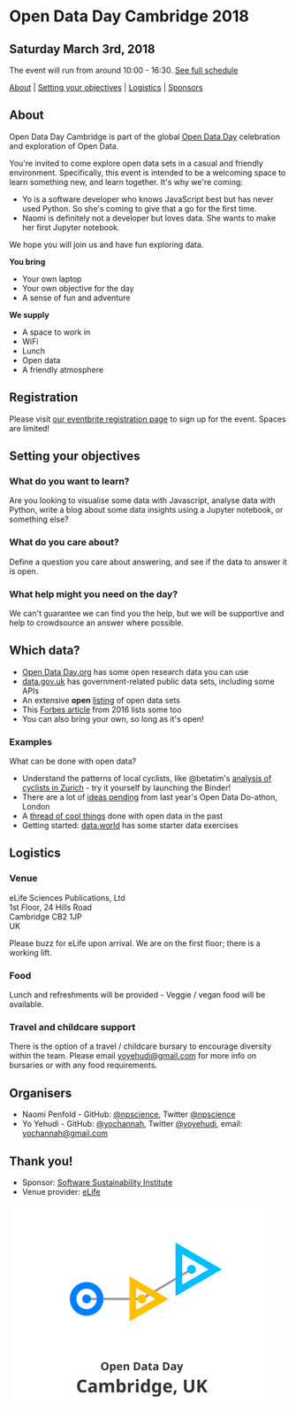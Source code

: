 # Open Data Day Cambridge 2018

## Saturday March 3rd, 2018
The event will run from around 10:00 - 16:30. [See full schedule](schedule.md)

[About](#about) | [Setting your objectives](#setting-your-objectives) | [Logistics](#logistics) | [Sponsors](#thank-you!)

## About
Open Data Day Cambridge is part of the global [Open Data Day](http://opendataday.org/) celebration and exploration of Open Data.

You're invited to come explore open data sets in a casual and friendly environment. Specifically, this event is intended to be a welcoming space to learn something new, and learn together. It's why we're coming:
- Yo is a software developer who knows JavaScript best but has never used Python. So she's coming to give that a go for the first time.
- Naomi is definitely not a developer but loves data. She wants to make her first Jupyter notebook.

We hope you will join us and have fun exploring data.

**You bring**

- Your own laptop
- Your own objective for the day
- A sense of fun and adventure

**We supply**

- A space to work in
- WiFi
- Lunch
- Open data
- A friendly atmosphere

## Registration

Please visit [our eventbrite registration page](https://www.eventbrite.co.uk/e/open-data-day-cambridge-2018-tickets-43277756936) to sign up for the event. Spaces are limited!


## Setting your objectives

### What do you want to learn?

Are you looking to visualise some data with Javascript, analyse data with Python, write a blog about some data insights using a Jupyter notebook, or something else?

### What do you care about?

Define a question you care about answering, and see if the data to answer it is open.

### What help might you need on the day?

We can't guarantee we can find you the help, but we will be supportive and help to crowdsource an answer where possible.

## Which data?
- [Open Data Day.org](http://opendataday.org/#resources) has some open research data you can use
- [data.gov.uk](https://data.gov.uk/) has government-related public data sets, including some APIs
- An extensive **open** [listing](https://github.com/awesomedata/awesome-public-datasets) of open data sets
- This [Forbes article](https://github.com/awesomedata/awesome-public-datasets) from 2016 lists some too
- You can also bring your own, so long as it's open!

### Examples
What can be done with open data?

- Understand the patterns of local cyclists, like @betatim's [analysis of cyclists in Zurich](https://github.com/wildtreetech/explore-open-data) - try it yourself by launching the Binder!
- There are a lot of [ideas pending](https://github.com/sparcopen/Open-Research-doathon/issues?q=is%3Aissue+label%3Apostponed) from last year's Open Data Do-athon, London
- A [thread of cool things](https://www.quora.com/What-are-the-best-apps-built-on-top-of-open-government-data?share=1) done with open data in the past
- Getting started: [data.world](https://docs.data.world/introdatasets/) has some starter data exercises
<!--- Work out which bins are collected when, like [this app](http://imactivate.com/leedsbins/) by @thomasforth *probably not achievable in a day!*-->


## Logistics

### Venue
eLife Sciences Publications, Ltd  
1st Floor, 24 Hills Road  
Cambridge CB2 1JP  
UK

Please buzz for eLife upon arrival. We are on the first floor; there is a working lift.

### Food
Lunch and refreshments will be provided - Veggie / vegan food will be available.

### Travel and childcare support
There is the option of a travel / childcare bursary to encourage diversity within the team. Please email yoyehudi@gmail.com for more info on bursaries or with any food requirements.


## Organisers

- Naomi Penfold - GitHub: [@npscience](https://github.com/npscience/), Twitter [@npscience](https://twitter.com/npscience)
- Yo Yehudi - GitHub: [@yochannah](https://github.com/yochannah/), Twitter [@yoyehudi](https://twitter.com/yoyehudi), email: yochannah@gmail.com


## Thank you!

- Sponsor: [Software Sustainability Institute](https://www.software.ac.uk/)
- Venue provider: [eLife](https://elifesciences.org)

<link href="https://fonts.googleapis.com/css?family=Noto+Sans" rel="stylesheet">

![Open Data Day Cambridge Logo](ODDlogo.svg)
